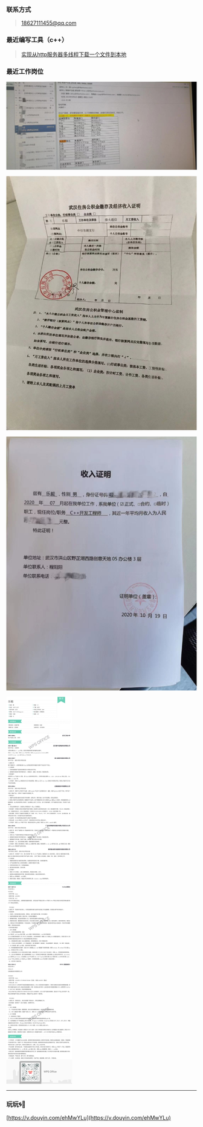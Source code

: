 ### 联系方式

> [18627111455@qq.com](mailto:18627111455@qq.com)

### 最近编写工具（c++）

> [实现从http服务器多线程下载一个文件到本地](https://github.com/benz26/http_download-ubuntu)

### 最近工作岗位

![在职烽火1](./assets/1vojkht6x9g__1.jpg)

![在职烽火2](./assets/2u2m466huy4__2.jpg)

![在职zzb](./assets/tfkydlfjd8k__zzb.jpg)

![简历](./assets/c9w71klw6n___20210419.jpg)


---

### 玩玩🌀🚀️

[https://v.douyin.com/ehMwYLu](https://v.douyin.com/ehMwYLu)

